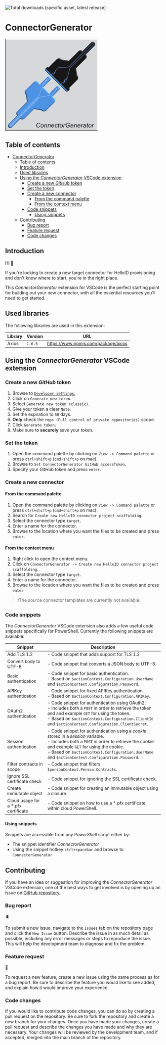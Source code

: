 ![Total downloads (specific asset, latest release)](https://img.shields.io/github/downloads/JeroenBL/ConnectorGenerator/latest/connectorgenerator.vsix)

# ConnectorGenerator

<p align="left">
  <img src="https://raw.githubusercontent.com/JeroenBL/ConnectorGenerator/main/logo.png" width="300">
</p>

## Table of contents

- [ConnectorGenerator](#connectorgenerator)
  - [Table of contents](#table-of-contents)
  - [Introduction](#introduction)
  - [Used libraries](#used-libraries)
  - [Using the _ConnectorGenerator_ VSCode extension](#using-the-connectorgenerator-vscode-extension)
    - [Create a new _GitHub_ token](#create-a-new-github-token)
    - [Set the token](#set-the-token)
    - [Create a new connector](#create-a-new-connector)
      - [From the command palette](#from-the-command-palette)
      - [From the context menu](#from-the-context-menu)
    - [Code snippets](#code-snippets)
      - [Using snippets](#using-snippets)
  - [Contributing](#contributing)
    - [Bug report](#bug-report)
    - [Feature request](#feature-request)
    - [Code changes](#code-changes)

## Introduction

Hi 👋

If you're looking to create a new target connector for HelloID provisioning and don't know where to start, you're in the right place.

This _ConnectorGenerator_ extension for VSCode is the perfect starting point for building out your new connector, with all the essential resources you'll need to get started.

## Used libraries

The following libraries are used in this extension:

| Library | Version | URL                                 |
| ------- | ------- | ----------------------------------- |
| Axios   | `1.6.5` | https://www.npmjs.com/package/axios |

## Using the _ConnectorGenerator_ VSCode extension

### Create a new _GitHub_ token

1. Browse to [`Developer settings`.](https://github.com/settings/tokens)
2. Click on `Generate new token`.
3. Select `Generate new token (classic)`.
4. Give your token a clear `Note`.
5. Set the expiration to `60` days.
6. __Only__ check the `repo (Full control of private repositories)` scope.
7. Click `Generate token`.
8. Make sure to __securely__ save your token.

### Set the token

1. Open the command palette by clicking on `View -> Command palette` or press `ctrl+shift+p` (`cmd+shift+p` on mac).
2. Browse to `Set ConnectorGenerator GitHub accessToken`.
3. Specify your _GitHub_ token and press `enter`.

### Create a new connector

#### From the command palette

1. Open the command palette by clicking on `View -> Command palette` or press `ctrl+shift+p` (`cmd+shift+p` on mac).
2. Search for `Create new HelloID connector project scaffolding`.
3. Select the connector type `target`.
4. Enter a name for the connector.
5. Browse to the location where you want the files to be created and press `enter`.

#### From the context menu

1. Right click to open the context menu.
2. Click on `ConnectorGenerator -> Create new HelloID connector project scaffolding`.
3. Select the connector type `target`.
4. Enter a name for the connector.
5. Browse to the location where you want the files to be created and press `enter`

>❗The source connector templates are currently not available.

### Code snippets

The _ConnectorGenerator_ VSCode extension also adds a few useful code snippets specifically for PowerShell. Currently the following snippets are available:

| Snippet                        | Description                                                                                                                                                                                                                                                                                 |
| ------------------------------ | ------------------------------------------------------------------------------------------------------------------------------------------------------------------------------------------------------------------------------------------------------------------------------------------- |
| Add TLS 1.2                    | - Code snippet that adds support for TLS 1.2                                                                                                                                                                                                                                                |
| Convert body to UTF-8          | - Code snippet that converts a JSON body to UTF-8.                                                                                                                                                                                                                                          |
| Basic authentication           | - Code snippet for basic authentication.<br> - Based on `$actionContext.Configuration.UserName` and `$actionContext.Configuration.Password`.                                                                                                                                                |
| APIKey authentication          | - Code snippet for fixed APIKey authentication.<br> - Based on `$actionContext.Configuration.APIKey`.                                                                                                                                                                                       |
| OAuth2 authentication          | - Code snippet for authentication using OAuth2.<br> - Includes both a `POST` in order to retrieve the token and and example `GET` for using the token.<br> - Based on `$actionContext.Configuration.ClientId` and `$actionContext.Configuration.ClientSecret`.                              |
| Session authentication         | - Code snippet for authentication using a _cookie_ stored in a _session_ variable.<br> - Includes both a `POST` in order to retrieve the cookie and example `GET` for using the cookie.<br> - Based on `$actionContext.Configuration.UserName` and `$actionContext.Configuration.Password`. |
| Filter contracts in scope      | - Code snippet that filters `$personContext.Person.Contracts`.
| Ignore SSL certificate check   | - Code snippet for ignoring the SSL certificate check. |
| Create immutable object        | - Code snippet for creating an immutable object using a closure. |
| Cloud usage for a *.pfx certificate | - Code snippet on how to use a *.pfx certificate within cloud PowerShell. |                                                                                                                                                                                                                      |
#### Using snippets

Snippets are accessible from any _PowerShell_ script either by:

- The snippet identifier _ConnectorGenerator_
- Using the snippet hotkey `ctrl+spacebar` and browse to `ConnectorGenerator`

## Contributing

If you have an idea or suggestion for improving the _ConnectorGenerator_ VSCode extension, one of the best ways to get involved is by opening up an issue on [GitHub repository.](https://github.com/JeroenBL/ConnectorGenerator)

### Bug report
🪲

To submit a new issue, navigate to the `Issues` tab on the repository page and click the `New Issue` button. Describe the issue in as much detail as possible, including any error messages or steps to reproduce the issue. This will help the development team to diagnose and fix the problem.

### Feature request
🚀

To request a new feature, create a new issue using the same process as for a bug report. Be sure to describe the feature you would like to see added, and explain how it would improve your experience.

### Code changes

If you would like to contribute code changes, you can do so by creating a pull request on the repository. Be sure to fork the repository and create a new branch for your changes. Once you have made your changes, create a pull request and describe the changes you have made and why they are necessary. Your changes will be reviewed by the development team, and if accepted, merged into the main branch of the repository.
